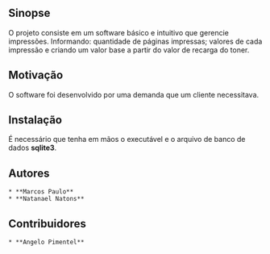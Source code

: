 ## Sinopse

O projeto consiste em um software básico e intuitivo que gerencie impressões. Informando: quantidade de páginas impressas; valores de cada impressão e criando um valor base a partir do valor de recarga do toner.

## Motivação

O software foi desenvolvido por uma demanda que um cliente necessitava.

## Instalação

É necessário que tenha em mãos o executável e o arquivo de banco de dados __sqlite3__.


## Autores

```
* **Marcos Paulo**
* **Natanael Natons**
```

## Contribuidores

```
* **Angelo Pimentel**
```
